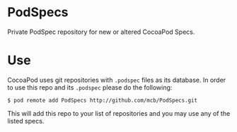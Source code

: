 PodSpecs
===========

Private PodSpec repository for new or altered CocoaPod Specs.


Use
===========

CocoaPod uses git repositories with `.podspec` files as its database. In order
to use this repo and its `.podspec` please do the following:

    $ pod remote add PodSpecs http://github.com/mcb/PodSpecs.git
    
    
This will add this repo to your list of repositories and you may use any of the listed specs.
